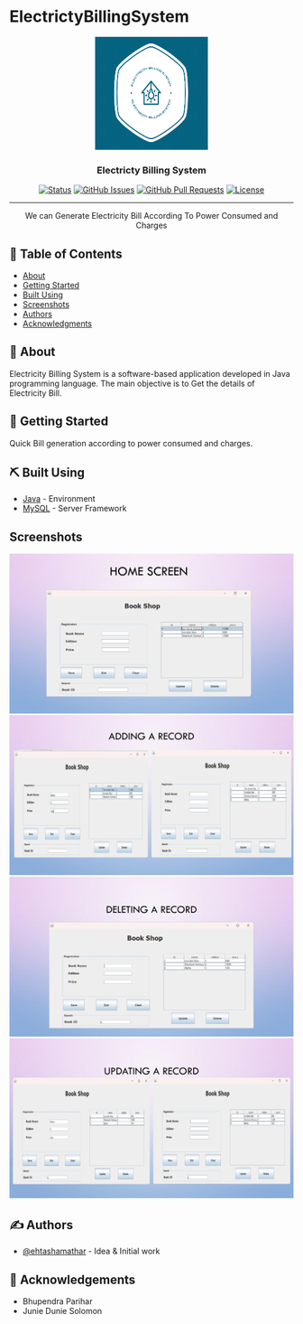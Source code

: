 # ElectrictyBillingSystem


<p align="center">
  <a href="" rel="noopener">
 <img width=200px height=200px src="Pictures/Logo.png" alt="Project logo"></a>
</p>

<h3 align="center">Electricty Billing System</h3>

<div align="center">

  [![Status](https://img.shields.io/badge/status-active-success.svg)]() 
  [![GitHub Issues](https://img.shields.io/github/issues/kylelobo/The-Documentation-Compendium.svg)](https://github.com/kylelobo/The-Documentation-Compendium/issues)
  [![GitHub Pull Requests](https://img.shields.io/github/issues-pr/kylelobo/The-Documentation-Compendium.svg)](https://github.com/kylelobo/The-Documentation-Compendium/pulls)
  [![License](https://img.shields.io/badge/license-MIT-blue.svg)](/LICENSE)

</div>

---

<p align="center"> We can Generate Electricity Bill According To Power Consumed and Charges
    <br> 
</p>

## 📝 Table of Contents
- [About](#about)
- [Getting Started](#getting_started)
- [Built Using](#built_using)
- [Screenshots](#screenshots)
- [Authors](#authors)
- [Acknowledgments](#acknowledgement)

## 🧐 About <a name = "about"></a>
Electricity Billing System is a software-based application developed in Java programming language. 
The main objective is to Get the details of Electricity Bill.


## 🏁 Getting Started <a name = "getting_started"></a>
Quick Bill generation according to power consumed and charges.



## ⛏️ Built Using <a name = "built_using"></a>
- [Java](https://www.java.com/en/) - Environment
- [MySQL](https://www.mysql.com/) - Server Framework

## Screenshots<a name = "screenshots"></a>

<img src ="https://github.com/ehtashamathar/Book_Shop/blob/main/Screenshot/1.jpg">
<img src ="https://github.com/ehtashamathar/Book_Shop/blob/main/Screenshot/2.jpg">
<img src ="https://github.com/ehtashamathar/Book_Shop/blob/main/Screenshot/3.jpg">
<img src ="https://github.com/ehtashamathar/Book_Shop/blob/main/Screenshot/4.jpg">


## ✍️ Authors <a name = "authors"></a>
- [@ehtashamathar](https://github.com/ehtashamathar) - Idea & Initial work



## 🎉 Acknowledgements <a name = "acknowledgement"></a>
- Bhupendra Parihar
- Junie Dunie Solomon

